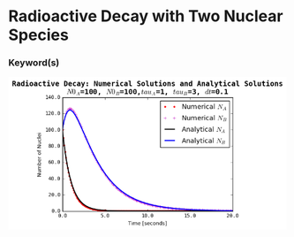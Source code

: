 
# Radioactive Decay with Two Nuclear Species


### Keyword(s)




![](https://github.com/hankbesser/comp-phyz/blob/master/figures_to_display/fig_2.png)
